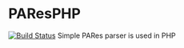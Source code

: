# PAResPHP
[![Build Status](https://travis-ci.org/muratsplat/paresPHP.svg?branch=master)](https://travis-ci.org/muratsplat/paresPHP)
Simple PARes parser is used in PHP
